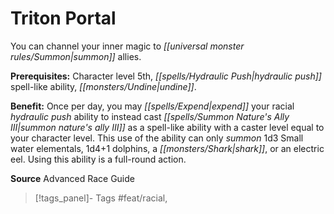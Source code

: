 ﻿---
cssclass: [feats]

---
# Triton Portal

You can channel your inner magic to _[[universal monster rules/Summon|summon]]_ allies.

**Prerequisites:** Character level 5th, _[[spells/Hydraulic Push|hydraulic push]]_ spell-like ability, _[[monsters/Undine|undine]]_.

**Benefit:** Once per day, you may _[[spells/Expend|expend]]_ your racial _hydraulic push_ ability to instead cast _[[spells/Summon Nature's Ally III|summon nature's ally III]]_ as a spell-like ability with a caster level equal to your character level. This use of the ability can only _summon_ 1d3 Small water elementals, 1d4+1 dolphins, a _[[monsters/Shark|shark]]_, or an electric eel. Using this ability is a full-round action.

**Source** Advanced Race Guide
>[!tags_panel]- Tags
> #feat/racial, 